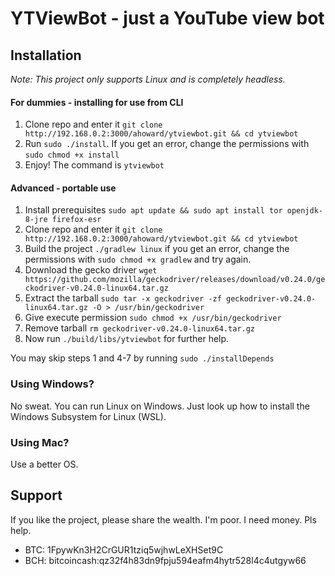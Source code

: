 # YTViewBot - just a YouTube view bot

## Installation
_Note: This project only supports Linux and is completely headless._

#### For dummies - installing for use from CLI
1. Clone repo and enter it `git clone http://192.168.0.2:3000/ahoward/ytviewbot.git && cd ytviewbot`
1. Run `sudo ./install`. If you get an error, change the permissions with `sudo chmod +x install`
2. Enjoy! The command is `ytviewbot`

#### Advanced - portable use
1. Install prerequisites `sudo apt update && sudo apt install tor openjdk-8-jre firefox-esr`
2. Clone repo and enter it `git clone http://192.168.0.2:3000/ahoward/ytviewbot.git && cd ytviewbot`
3. Build the project `./gradlew linux` if you get an error, change the permissions with `sudo chmod +x gradlew` and try again.
4. Download the gecko driver `wget https://github.com/mozilla/geckodriver/releases/download/v0.24.0/geckodriver-v0.24.0-linux64.tar.gz`
5. Extract the tarball `sudo tar -x geckodriver -zf geckodriver-v0.24.0-linux64.tar.gz -O > /usr/bin/geckodriver`
6. Give execute permission `sudo chmod +x /usr/bin/geckodriver`
7. Remove tarball `rm geckodriver-v0.24.0-linux64.tar.gz`
8. Now run `./build/libs/ytviewbot` for further help.

You may skip steps 1 and 4-7 by running `sudo ./installDepends`

### Using Windows?
No sweat. You can run Linux on Windows. Just look up how to install the Windows Subsystem for Linux (WSL).

### Using Mac?
Use a better OS.

## Support
If you like the project, please share the wealth. I'm poor. I need money. Pls help.

- BTC: 1FpywKn3H2CrGUR1tziq5wjhwLeXHSet9C
- BCH: bitcoincash:qz32f4h83dn9fpju594eafm4hytr528l4c4utgyw66
